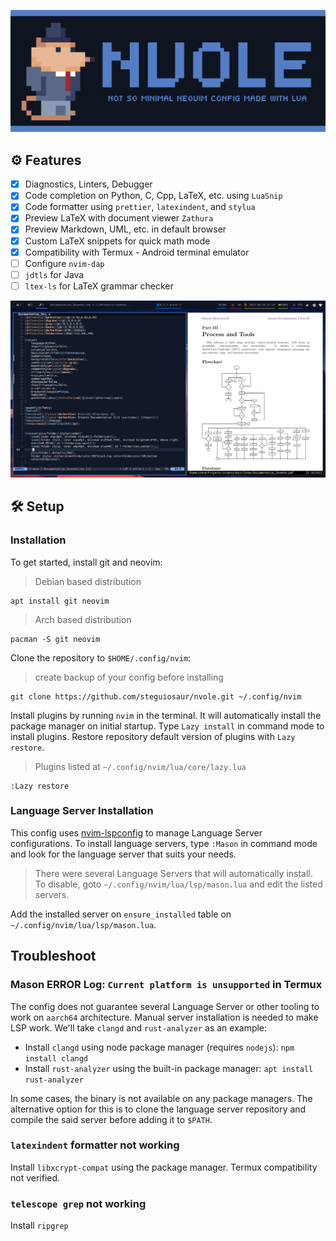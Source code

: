![Nvole Vole in suit](./Vole.png)

## :gear: Features

- [x] Diagnostics, Linters, Debugger
- [x] Code completion on Python, C, Cpp, LaTeX, etc. using `LuaSnip`
- [x] Code formatter using `prettier`, `latexindent`, and `stylua`
- [x] Preview LaTeX with document viewer `Zathura`
- [x] Preview Markdown, UML, etc. in default browser
- [x] Custom LaTeX snippets for quick math mode
- [x] Compatibility with Termux - Android terminal emulator
- [ ] Configure `nvim-dap`
- [ ] `jdtls` for Java
- [ ] `ltex-ls` for LaTeX grammar checker

![Neovim with LaTeX](./nvim_latex.png)

## :hammer_and_wrench: Setup

### Installation

To get started, install git and neovim:

> Debian based distribution

```shell
apt install git neovim
```

> Arch based distribution

```shell
pacman -S git neovim
```

Clone the repository to `$HOME/.config/nvim`:
> create backup of your config before installing

```console
git clone https://github.com/steguiosaur/nvole.git ~/.config/nvim
```

Install plugins by running `nvim` in the terminal. It will automatically install
the package manager on initial startup. Type `Lazy install` in command mode to
install plugins. Restore repository default version of plugins with `Lazy restore`.
> Plugins listed at `~/.config/nvim/lua/core/lazy.lua`

```shell
:Lazy restore
```

### Language Server Installation

This config uses [nvim-lspconfig](https://github.com/neovim/nvim-lspconfig) to manage
Language Server configurations. To install language servers, type `:Mason` in command
mode and look for the language server that suits your needs.

> There were several Language Servers that will automatically install.
To disable, goto `~/.config/nvim/lua/lsp/mason.lua` and edit the listed servers.

Add the installed server on `ensure_installed` table on `~/.config/nvim/lua/lsp/mason.lua`.

## Troubleshoot

### Mason ERROR Log: `Current platform is unsupported` in Termux

The config does not guarantee several Language Server or other tooling to work on
`aarch64` architecture. Manual server installation is needed to make LSP work.
We'll take `clangd` and `rust-analyzer` as an example:

- Install `clangd` using node package manager (requires `nodejs`): `npm install clangd`
- Install `rust-analyzer` using the built-in package manager: `apt install rust-analyzer`

In some cases, the binary is not available on any package managers. The alternative
option for this is to clone the language server repository and compile the said
server before adding it to `$PATH`.

### `latexindent` formatter not working

Install `libxcrypt-compat` using the package manager. Termux compatibility not verified.

### `telescope grep` not working

Install `ripgrep`
